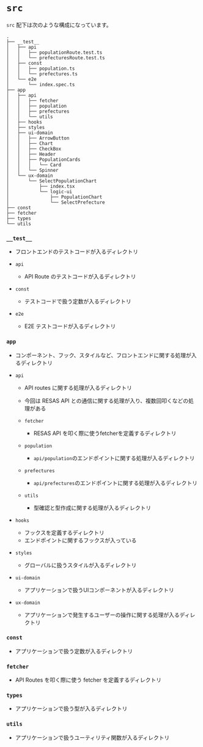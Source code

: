 # `src`

`src` 配下は次のような構成になっています。

```
.
├── __test__
│   ├── api
│   │   ├── populationRoute.test.ts
│   │   └── prefecturesRoute.test.ts
│   ├── const
│   │   ├── population.ts
│   │   └── prefectures.ts
│   └── e2e
│       └── index.spec.ts
├── app
│   ├── api
│   │   ├── fetcher
│   │   ├── population
│   │   ├── prefectures
│   │   └── utils
│   ├── hooks
│   ├── styles
│   ├── ui-domain
│   │   ├── ArrowButton
│   │   ├── Chart
│   │   ├── CheckBox
│   │   ├── Header
│   │   ├── PopulationCards
│   │   │   └── Card
│   │   └── Spinner
│   └── ux-domain
│       └── SelectPopulationChart
│           ├── index.tsx
│           └── logic-ui
│               ├── PopulationChart
│               └── SelectPrefecture
├── const
├── fetcher
├── types
└── utils
```

### `__test__`

- フロントエンドのテストコードが入るディレクトリ

- `api`

  - API Route のテストコードが入るディレクトリ

- `const`

  - テストコードで扱う定数が入るディレクトリ

- `e2e`

  - E2E テストコードが入るディレクトリ

### `app`

- コンポーネント、フック、スタイルなど、フロントエンドに関する処理が入るディレクトリ

- `api`

  - API routes に関する処理が入るディレクトリ
  - 今回は RESAS API との通信に関する処理が入り、複数回叩くなどの処理がある

  - `fetcher`

    - RESAS API を叩く際に使うfetcherを定義するディレクトリ

  - `population`

    - `api/population`のエンドポイントに関する処理が入るディレクトリ

  - `prefectures`

    - `api/prefectures`のエンドポイントに関する処理が入るディレクトリ

  - `utils`

    - 型確認と型作成に関する処理が入るディレクトリ

- `hooks`

  - フックスを定義するディレクトリ
  - エンドポイントに関するフックスが入っている

- `styles`

  - グローバルに扱うスタイルが入るディレクトリ

- `ui-domain`

  - アプリケーションで扱うUIコンポーネントが入るディレクトリ

- `ux-domain`

  - アプリケーションで発生するユーザーの操作に関する処理が入るディレクトリ

### `const`

- アプリケーションで扱う定数が入るディレクトリ

### `fetcher`

- API Routes を叩く際に使う fetcher を定義するディレクトリ

### `types`

- アプリケーションで扱う型が入るディレクトリ

### `utils`

- アプリケーションで扱うユーティリティ関数が入るディレクトリ

